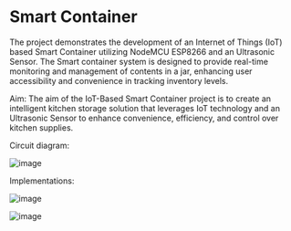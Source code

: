 <h1>Smart Container</h1>

The project demonstrates the development of an Internet of Things (IoT) based Smart Container utilizing NodeMCU ESP8266 and an Ultrasonic Sensor. 
The Smart container system is designed to provide real-time monitoring and management of contents in a jar, enhancing user accessibility and convenience in tracking inventory levels.

Aim:
The aim of the IoT-Based Smart Container project is to create an intelligent kitchen storage solution that leverages IoT technology and 
an Ultrasonic Sensor to enhance convenience, efficiency, and control over kitchen supplies.

Circuit diagram:

![image](https://github.com/vbs30/Smart-Container/assets/95699405/40ce7a92-8586-4b5a-9365-d0218a655780)


Implementations:

![image](https://github.com/vbs30/Smart-Container/assets/95699405/98220e13-bf0f-4250-abb0-9c741de0c3e8)


![image](https://github.com/vbs30/Smart-Container/assets/95699405/d79cd201-f4a0-45bf-8882-ed87255e5e30)

